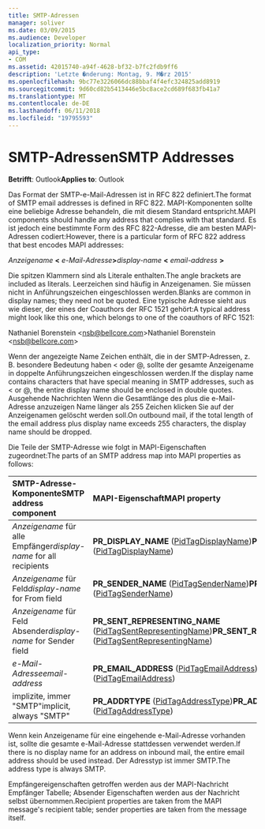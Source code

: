 ```yaml
---
title: SMTP-Adressen
manager: soliver
ms.date: 03/09/2015
ms.audience: Developer
localization_priority: Normal
api_type:
- COM
ms.assetid: 42015740-a94f-4628-bf32-b7fc2fdb9ff6
description: 'Letzte �nderung: Montag, 9. M�rz 2015'
ms.openlocfilehash: 9bc77e3226066dc88bbaf4f4efc324825add8919
ms.sourcegitcommit: 9d60cd82b5413446e5bc8ace2cd689f683fb41a7
ms.translationtype: MT
ms.contentlocale: de-DE
ms.lasthandoff: 06/11/2018
ms.locfileid: "19795593"
---
```

# <a name="smtp-addresses"></a><span data-ttu-id="82ad8-103">SMTP-Adressen</span><span class="sxs-lookup"><span data-stu-id="82ad8-103">SMTP Addresses</span></span>

  
  
<span data-ttu-id="82ad8-104">**Betrifft**: Outlook</span><span class="sxs-lookup"><span data-stu-id="82ad8-104">**Applies to**: Outlook</span></span> 
  
<span data-ttu-id="82ad8-105">Das Format der SMTP-e-Mail-Adressen ist in RFC 822 definiert.</span><span class="sxs-lookup"><span data-stu-id="82ad8-105">The format of SMTP email addresses is defined in RFC 822.</span></span> <span data-ttu-id="82ad8-106">MAPI-Komponenten sollte eine beliebige Adresse behandeln, die mit diesem Standard entspricht.</span><span class="sxs-lookup"><span data-stu-id="82ad8-106">MAPI components should handle any address that complies with that standard.</span></span> <span data-ttu-id="82ad8-107">Es ist jedoch eine bestimmte Form des RFC 822-Adresse, die am besten MAPI-Adressen codiert:</span><span class="sxs-lookup"><span data-stu-id="82ad8-107">However, there is a particular form of RFC 822 address that best encodes MAPI addresses:</span></span>
  
 <span data-ttu-id="82ad8-108">_Anzeigename_ **\<** _e-Mail-Adresse_**\>**</span><span class="sxs-lookup"><span data-stu-id="82ad8-108">_display-name_ **\<** _email-address_ **\>**</span></span>
  
<span data-ttu-id="82ad8-109">Die spitzen Klammern sind als Literale enthalten.</span><span class="sxs-lookup"><span data-stu-id="82ad8-109">The angle brackets are included as literals.</span></span> <span data-ttu-id="82ad8-110">Leerzeichen sind häufig in Anzeigenamen. Sie müssen nicht in Anführungszeichen eingeschlossen werden.</span><span class="sxs-lookup"><span data-stu-id="82ad8-110">Blanks are common in display names; they need not be quoted.</span></span> <span data-ttu-id="82ad8-111">Eine typische Adresse sieht aus wie dieser, der eines der Coauthors der RFC 1521 gehört:</span><span class="sxs-lookup"><span data-stu-id="82ad8-111">A typical address might look like this one, which belongs to one of the coauthors of RFC 1521:</span></span>
  
<span data-ttu-id="82ad8-112">Nathaniel Borenstein \<nsb@bellcore.com\></span><span class="sxs-lookup"><span data-stu-id="82ad8-112">Nathaniel Borenstein \<nsb@bellcore.com\></span></span>
  
<span data-ttu-id="82ad8-113">Wenn der angezeigte Name Zeichen enthält, die in der SMTP-Adressen, z. B. besondere Bedeutung haben \< oder @, sollte der gesamte Anzeigename in doppelte Anführungszeichen eingeschlossen werden.</span><span class="sxs-lookup"><span data-stu-id="82ad8-113">If the display name contains characters that have special meaning in SMTP addresses, such as \< or @, the entire display name should be enclosed in double quotes.</span></span> <span data-ttu-id="82ad8-114">Ausgehende Nachrichten Wenn die Gesamtlänge des plus die e-Mail-Adresse anzuzeigen Name länger als 255 Zeichen klicken Sie auf der Anzeigenamen gelöscht werden soll.</span><span class="sxs-lookup"><span data-stu-id="82ad8-114">On outbound mail, if the total length of the email address plus display name exceeds 255 characters, the display name should be dropped.</span></span>
  
<span data-ttu-id="82ad8-115">Die Teile der SMTP-Adresse wie folgt in MAPI-Eigenschaften zugeordnet:</span><span class="sxs-lookup"><span data-stu-id="82ad8-115">The parts of an SMTP address map into MAPI properties as follows:</span></span>
  
|<span data-ttu-id="82ad8-116">**SMTP-Adresse-Komponente**</span><span class="sxs-lookup"><span data-stu-id="82ad8-116">**SMTP address component**</span></span>|<span data-ttu-id="82ad8-117">**MAPI-Eigenschaft**</span><span class="sxs-lookup"><span data-stu-id="82ad8-117">**MAPI property**</span></span>|
|:-----|:-----|
| <span data-ttu-id="82ad8-118">_Anzeigename_ für alle Empfänger</span><span class="sxs-lookup"><span data-stu-id="82ad8-118">_display-name_ for all recipients</span></span>  <br/> |<span data-ttu-id="82ad8-119">**PR_DISPLAY_NAME** ([PidTagDisplayName](pidtagdisplayname-canonical-property.md))</span><span class="sxs-lookup"><span data-stu-id="82ad8-119">**PR_DISPLAY_NAME** ([PidTagDisplayName](pidtagdisplayname-canonical-property.md))</span></span>  <br/> |
| <span data-ttu-id="82ad8-120">_Anzeigename_ für Feld</span><span class="sxs-lookup"><span data-stu-id="82ad8-120">_display-name_ for From field</span></span>  <br/> |<span data-ttu-id="82ad8-121">**PR_SENDER_NAME** ([PidTagSenderName](pidtagsendername-canonical-property.md))</span><span class="sxs-lookup"><span data-stu-id="82ad8-121">**PR_SENDER_NAME** ([PidTagSenderName](pidtagsendername-canonical-property.md))</span></span>  <br/> |
| <span data-ttu-id="82ad8-122">_Anzeigename_ für Feld Absender</span><span class="sxs-lookup"><span data-stu-id="82ad8-122">_display-name_ for Sender field</span></span>  <br/> |<span data-ttu-id="82ad8-123">**PR_SENT_REPRESENTING_NAME** ([PidTagSentRepresentingName](pidtagsentrepresentingname-canonical-property.md))</span><span class="sxs-lookup"><span data-stu-id="82ad8-123">**PR_SENT_REPRESENTING_NAME** ([PidTagSentRepresentingName](pidtagsentrepresentingname-canonical-property.md))</span></span>  <br/> |
| <span data-ttu-id="82ad8-124">_e-Mail-Adresse_</span><span class="sxs-lookup"><span data-stu-id="82ad8-124">_email-address_</span></span> <br/> |<span data-ttu-id="82ad8-125">**PR_EMAIL_ADDRESS** ([PidTagEmailAddress](pidtagemailaddress-canonical-property.md))</span><span class="sxs-lookup"><span data-stu-id="82ad8-125">**PR_EMAIL_ADDRESS** ([PidTagEmailAddress](pidtagemailaddress-canonical-property.md))</span></span>  <br/> |
|<span data-ttu-id="82ad8-126">implizite, immer "SMTP"</span><span class="sxs-lookup"><span data-stu-id="82ad8-126">implicit, always "SMTP"</span></span>  <br/> |<span data-ttu-id="82ad8-127">**PR_ADDRTYPE** ([PidTagAddressType](pidtagaddresstype-canonical-property.md))</span><span class="sxs-lookup"><span data-stu-id="82ad8-127">**PR_ADDRTYPE** ([PidTagAddressType](pidtagaddresstype-canonical-property.md))</span></span>  <br/> |
   
<span data-ttu-id="82ad8-128">Wenn kein Anzeigename für eine eingehende e-Mail-Adresse vorhanden ist, sollte die gesamte e-Mail-Adresse stattdessen verwendet werden.</span><span class="sxs-lookup"><span data-stu-id="82ad8-128">If there is no display name for an address on inbound mail, the entire email address should be used instead.</span></span> <span data-ttu-id="82ad8-129">Der Adresstyp ist immer SMTP.</span><span class="sxs-lookup"><span data-stu-id="82ad8-129">The address type is always SMTP.</span></span>
  
<span data-ttu-id="82ad8-130">Empfängereigenschaften getroffen werden aus der MAPI-Nachricht Empfänger Tabelle; Absender Eigenschaften werden aus der Nachricht selbst übernommen.</span><span class="sxs-lookup"><span data-stu-id="82ad8-130">Recipient properties are taken from the MAPI message's recipient table; sender properties are taken from the message itself.</span></span>
  


